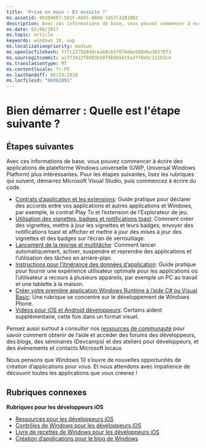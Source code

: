 ```yaml
---
title: 'Prise en main : Et ensuite ?'
ms.assetid: 903046E7-581F-4845-AB80-1A57C42B1B02
description: Avec ces informations de base, vous pouvez commencer à écrire des applications de plateforme Windows universelle (UWP, Universal Windows Platform) plus intéressantes.
ms.date: 02/08/2017
ms.topic: article
keywords: windows 10, uwp
ms.localizationpriority: medium
ms.openlocfilehash: fffc2275b0ddc6ab8cb5f07b6be508d6a30578f3
ms.sourcegitcommit: ac7f3422f8d83618f9b6b5615a37f8e5c115b3c4
ms.translationtype: MT
ms.contentlocale: fr-FR
ms.lasthandoff: 05/29/2019
ms.locfileid: "66361891"
---
```

# <a name="getting-started-what-next"></a>Bien démarrer : Quelle est l'étape suivante ?


## <a name="next-steps"></a>Étapes suivantes

Avec ces informations de base, vous pouvez commencer à écrire des applications de plateforme Windows universelle (UWP, Universal Windows Platform) plus intéressantes. Pour les étapes suivantes, lisez les rubriques qui suivent, démarrez Microsoft Visual Studio, puis commencez à écrire du code.

-   [Contrats d’application et les extensions](https://docs.microsoft.com/previous-versions/windows/apps/hh464906(v=win.10)): Guide pratique pour déclarer des accords entre vos applications et autres applications et Windows, par exemple, le contrat Play To et l’extension de l’Explorateur de jeu.
-   [Utilisation des vignettes, badges et notifications toast](https://docs.microsoft.com/previous-versions/windows/apps/hh868259(v=win.10)): Comment créer des vignettes, mettre à jour les vignettes et leurs badges, envoyer des notifications toast et afficher et mettre à jour des mises à jour des vignettes et des badges sur l’écran de verrouillage.
-   [Lancement de la reprise et multitâche](https://docs.microsoft.com/previous-versions/windows/apps/hh770837(v=win.10)): Comment lancer automatiquement, activer, suspendre et reprendre des applications et l’utilisation des tâches en arrière-plan.
-   [Instructions pour l’itinérance des données d’application](https://docs.microsoft.com/windows/uwp/design/app-settings/store-and-retrieve-app-data): Guide pratique pour fournir une expérience utilisateur optimale pour les applications où l’utilisateur a recours à plusieurs appareils, par exemple un PC au travail et une tablette à la maison.
-   [Créer votre première application Windows Runtime à l’aide C# ou Visual Basic](https://go.microsoft.com/fwlink/p/?LinkID=394138): Une rubrique se concentre sur le développement de Windows Phone.
-   [Vidéos pour iOS et Android développeurs](https://docs.microsoft.com/previous-versions/windows/apps/dn393982(v=win.10)): Certains aident supplémentaire, cette fois dans un format visuel.

Pensez aussi surtout à consulter nos [ressources de communauté](https://developer.microsoft.com/en-us/windows/support) pour savoir comment obtenir de l’aide et accéder des forums des développeurs, des blogs, des séminaires (Devcamps) et des ateliers pour développeurs, et des événements et contacts Microsoft locaux.

Nous pensons que Windows 10 s’ouvre de nouvelles opportunités de création d’applications pour vous. Et nous attendons avec impatience de découvrir toutes les applications que vous créerez !

## <a name="related-topics"></a>Rubriques connexes

**Rubriques pour les développeurs iOS**
* [Ressources pour les développeurs iOS](https://docs.microsoft.com/previous-versions/windows/apps/jj945493(v=win.10))
* [Contrôles de Windows pour les développeurs iOS](https://docs.microsoft.com/previous-versions/windows/apps/dn263255(v=win.10))
* [Livre de recettes de Windows pour les développeurs iOS](https://docs.microsoft.com/previous-versions/windows/apps/dn263256(v=win.10))
* [Création d’applications pour le blog de Windows](https://blogs.windows.com/buildingapps/2016/01/27/visual-studio-walkthrough-for-ios-developers/)
